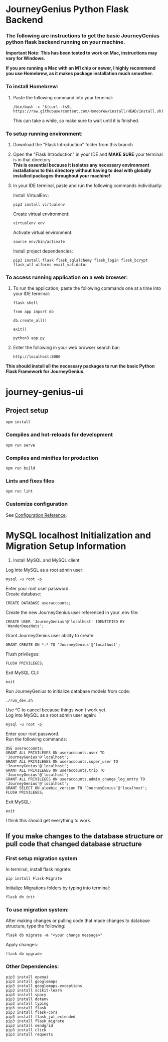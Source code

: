 # JourneyGenius Python Flask Backend

### The following are instructions to get the basic JourneyGenius python flask backend running on your machine. 

**Important Note: This has been tested to work on Mac, instructions may vary for Windows.**  

**If you are running a Mac with an M1 chip or newer, I highly recommend you use Homebrew, as it makes package installation much smoother.**

### To install Homebrew:  
1. Paste the following command into your terminal:  
   ```
   /bin/bash -c "$(curl -fsSL https://raw.githubusercontent.com/Homebrew/install/HEAD/install.sh)"
   ```  
   This can take a while, so make sure to wait until it is finished. 

### To setup running environment:


1. Download the "Flask Introduction" folder from this branch
2. Open the "Flask Introduction" in your IDE and **MAKE SURE** your terminal is in that directory  
  **This is essential because it isolates any necessary environment installations to this directory without having to deal with globally installed packages throughout your machine!**
3. In your IDE terminal, paste and run the following commands individually:  

     
   Install VirtualEnv:  
   ```
   pip3 install virtualenv
   ```
   Create virtual environment:  
   ```
   virtualenv env
   ```
   Activate virtual environment:  
   ```
   source env/bin/activate
   ```
   Install project dependencies:
   ```
   pip3 install flask flask_sqlalchemy flask_login flask_bcrypt flask_wtf wtforms email_validator
   ```

### To access running application on a web browser:
1. To run the application, paste the following commands one at a time into your IDE terminal:  
   ```
   flask shell
   ```
   ```
   from app import db
   ```
   ```
   db.create_all()
   ```
   ```
   exit()
   ```
   ```
   python3 app.py
   ```  
2. Enter the following in your web browser search bar:
   ```
   http://localhost:8080
   ```  
   
**This should install all the necessary packages to run the basic Python Flask Framework for JourneyGenius.**


# journey-genius-ui

## Project setup
```
npm install
```

### Compiles and hot-reloads for development
```
npm run serve
```

### Compiles and minifies for production
```
npm run build
```

### Lints and fixes files
```
npm run lint
```

### Customize configuration
See [Configuration Reference](https://cli.vuejs.org/config/).


# MySQL localhost Initialization and Migration Setup Information

1. Install MySQL and MySQL client

Log into MySQL as a root admin user: 
```
mysql -u root -p
```
Enter your root user password.   
Create database:
```
CREATE DATABASE useraccounts;
```
Create the new JourneyGenius user referenced in your .env file:
```
CREATE USER 'JourneyGenius'@'localhost' IDENTIFIED BY 'WanderDeezNutz';
```
Grant JourneyGenius user ability to create:
```
GRANT CREATE ON *.* TO 'JourneyGenius'@'localhost';
```
Flush privileges:
```
FLUSH PRIVILEGES;
```
Exit MySQL CLI:
```
exit
```
Run JourneyGenius to initialize database models from code:
```
./run_dev.sh
```
Use ^C to cancel because things won't work yet.   
Log into MySQL as a root admin user again: 
```
mysql -u root -p
```
Enter your root password.   
Run the following commands:
```
USE useraccounts;
GRANT ALL PRIVILEGES ON useraccounts.user TO 'JourneyGenius'@'localhost';
GRANT ALL PRIVILEGES ON useraccounts.super_user TO 'JourneyGenius'@'localhost';
GRANT ALL PRIVILEGES ON useraccounts.trip TO 'JourneyGenius'@'localhost';
GRANT ALL PRIVILEGES ON useraccounts.admin_change_log_entry TO 'JourneyGenius'@'localhost';
GRANT SELECT ON alembic_version TO 'JourneyGenius'@'localhost';
FLUSH PRIVILEGES;
```
Exit MySQL:
```
exit
```
I think this should get everything to work.   
## If you make changes to the database structure or pull code that changed database structure
### First setup migration system
In  terminal, install flask migrate:
```
pip install Flask-Migrate
```
Initialize Migrations folders by typing into terminal:
```
flask db init
```
### To use migration system:
After making changes or pulling code that made changes to database structure, type the following:
```
flask db migrate -m "<your change message>"
```
Apply changes:
```
flask db upgrade
```

### Other Dependencies:
```
pip3 install openai
pip3 install googlemaps
pip3 install googlemaps.exceptions
pip3 install scikit-learn
pip3 install spacy
pip3 install dotenv
pip3 install typing
pip3 install flask
pip3 install flask-cors
pip3 install flask_jwt_extended
pip3 install flask_migrate
pip3 install sendgrid
pip3 install click
pip3 install requests 

